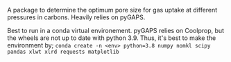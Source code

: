 A package to determine the optimum pore size for gas uptake at different 
pressures in carbons. Heavily relies on pyGAPS.

Best to run in a conda virtual environement. pyGAPS relies on Coolprop, but the wheels are not up to date with python 3.9. Thus, it's best to make the environment by;
`conda create -n <env> python=3.8 numpy nomkl scipy pandas xlwt xlrd requests matplotlib`
